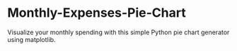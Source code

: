# Monthly-Expenses-Pie-Chart
Visualize your monthly spending with this simple Python pie chart generator using matplotlib.
